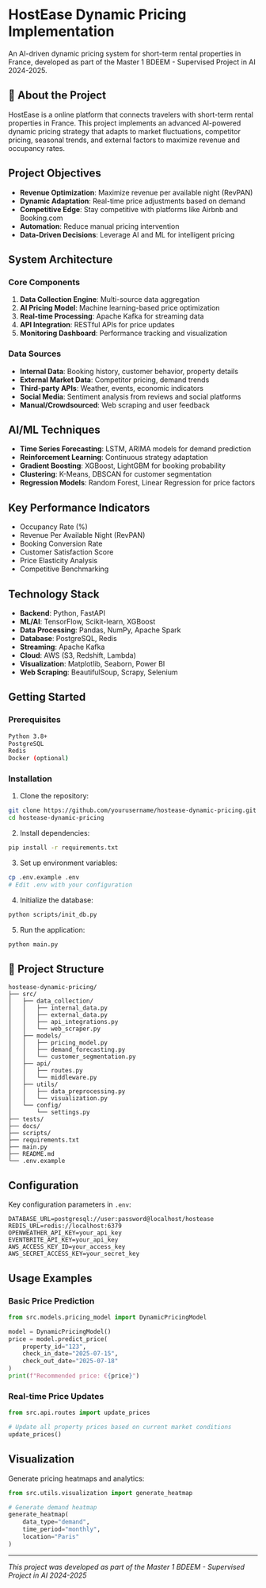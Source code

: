 # HostEase Dynamic Pricing Implementation

An AI-driven dynamic pricing system for short-term rental properties in France, developed as part of the Master 1 BDEEM - Supervised Project in AI 2024-2025.

## 🏢 About the Project

HostEase is a online platform that connects travelers with short-term rental properties in France. This project implements an advanced AI-powered dynamic pricing strategy that adapts to market fluctuations, competitor pricing, seasonal trends, and external factors to maximize revenue and occupancy rates.


## Project Objectives

- **Revenue Optimization**: Maximize revenue per available night (RevPAN)
- **Dynamic Adaptation**: Real-time price adjustments based on demand
- **Competitive Edge**: Stay competitive with platforms like Airbnb and Booking.com
- **Automation**: Reduce manual pricing intervention
- **Data-Driven Decisions**: Leverage AI and ML for intelligent pricing

## System Architecture

### Core Components

1. **Data Collection Engine**: Multi-source data aggregation
2. **AI Pricing Model**: Machine learning-based price optimization
3. **Real-time Processing**: Apache Kafka for streaming data
4. **API Integration**: RESTful APIs for price updates
5. **Monitoring Dashboard**: Performance tracking and visualization

### Data Sources

- **Internal Data**: Booking history, customer behavior, property details
- **External Market Data**: Competitor pricing, demand trends
- **Third-party APIs**: Weather, events, economic indicators
- **Social Media**: Sentiment analysis from reviews and social platforms
- **Manual/Crowdsourced**: Web scraping and user feedback

## AI/ML Techniques

- **Time Series Forecasting**: LSTM, ARIMA models for demand prediction
- **Reinforcement Learning**: Continuous strategy adaptation
- **Gradient Boosting**: XGBoost, LightGBM for booking probability
- **Clustering**: K-Means, DBSCAN for customer segmentation
- **Regression Models**: Random Forest, Linear Regression for price factors

## Key Performance Indicators

- Occupancy Rate (%)
- Revenue Per Available Night (RevPAN)
- Booking Conversion Rate
- Customer Satisfaction Score
- Price Elasticity Analysis
- Competitive Benchmarking

## Technology Stack

- **Backend**: Python, FastAPI
- **ML/AI**: TensorFlow, Scikit-learn, XGBoost
- **Data Processing**: Pandas, NumPy, Apache Spark
- **Database**: PostgreSQL, Redis
- **Streaming**: Apache Kafka
- **Cloud**: AWS (S3, Redshift, Lambda)
- **Visualization**: Matplotlib, Seaborn, Power BI
- **Web Scraping**: BeautifulSoup, Scrapy, Selenium

## Getting Started

### Prerequisites

```bash
Python 3.8+
PostgreSQL
Redis
Docker (optional)
```

### Installation

1. Clone the repository:
```bash
git clone https://github.com/yourusername/hostease-dynamic-pricing.git
cd hostease-dynamic-pricing
```

2. Install dependencies:
```bash
pip install -r requirements.txt
```

3. Set up environment variables:
```bash
cp .env.example .env
# Edit .env with your configuration
```

4. Initialize the database:
```bash
python scripts/init_db.py
```

5. Run the application:
```bash
python main.py
```

## 📁 Project Structure

```
hostease-dynamic-pricing/
├── src/
│   ├── data_collection/
│   │   ├── internal_data.py
│   │   ├── external_data.py
│   │   ├── api_integrations.py
│   │   └── web_scraper.py
│   ├── models/
│   │   ├── pricing_model.py
│   │   ├── demand_forecasting.py
│   │   └── customer_segmentation.py
│   ├── api/
│   │   ├── routes.py
│   │   └── middleware.py
│   ├── utils/
│   │   ├── data_preprocessing.py
│   │   └── visualization.py
│   └── config/
│       └── settings.py
├── tests/
├── docs/
├── scripts/
├── requirements.txt
├── main.py
├── README.md
└── .env.example
```

## Configuration

Key configuration parameters in `.env`:

```
DATABASE_URL=postgresql://user:password@localhost/hostease
REDIS_URL=redis://localhost:6379
OPENWEATHER_API_KEY=your_api_key
EVENTBRITE_API_KEY=your_api_key
AWS_ACCESS_KEY_ID=your_access_key
AWS_SECRET_ACCESS_KEY=your_secret_key
```

## Usage Examples

### Basic Price Prediction

```python
from src.models.pricing_model import DynamicPricingModel

model = DynamicPricingModel()
price = model.predict_price(
    property_id="123",
    check_in_date="2025-07-15",
    check_out_date="2025-07-18"
)
print(f"Recommended price: €{price}")
```

### Real-time Price Updates

```python
from src.api.routes import update_prices

# Update all property prices based on current market conditions
update_prices()
```



## Visualization

Generate pricing heatmaps and analytics:

```python
from src.utils.visualization import generate_heatmap

# Generate demand heatmap
generate_heatmap(
    data_type="demand",
    time_period="monthly",
    location="Paris"
)
```



---

*This project was developed as part of the Master 1 BDEEM - Supervised Project in AI 2024-2025*
